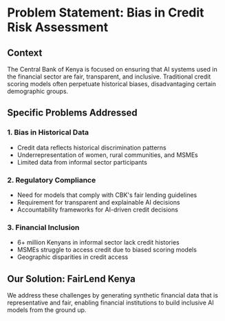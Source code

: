 # Problem Statement: Bias in Credit Risk Assessment

## Context
The Central Bank of Kenya is focused on ensuring that AI systems used in the financial sector are fair, transparent, and inclusive. Traditional credit scoring models often perpetuate historical biases, disadvantaging certain demographic groups.

## Specific Problems Addressed

### 1. Bias in Historical Data
- Credit data reflects historical discrimination patterns
- Underrepresentation of women, rural communities, and MSMEs
- Limited data from informal sector participants

### 2. Regulatory Compliance
- Need for models that comply with CBK's fair lending guidelines
- Requirement for transparent and explainable AI decisions
- Accountability frameworks for AI-driven credit decisions

### 3. Financial Inclusion
- 6+ million Kenyans in informal sector lack credit histories
- MSMEs struggle to access credit due to biased scoring models
- Geographic disparities in credit access

## Our Solution: FairLend Kenya
We address these challenges by generating synthetic financial data that is representative and fair, enabling financial institutions to build inclusive AI models from the ground up.
